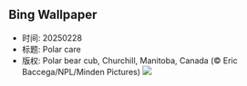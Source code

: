 ## Bing Wallpaper
- 时间: 20250228
- 标题: Polar care
- 版权: Polar bear cub, Churchill, Manitoba, Canada (© Eric Baccega/NPL/Minden Pictures)
![](https://cn.bing.com/th?id=OHR.PolarCub_EN-US2740470421_UHD.jpg&rf=LaDigue_UHD.jpg&pid=hp&w=3840&h=2160&rs=1&c=4)
